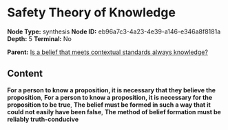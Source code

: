 # Safety Theory of Knowledge

**Node Type:** synthesis
**Node ID:** eb96a7c3-4a23-4e39-a146-e346a8f8181a
**Depth:** 5
**Terminal:** No

**Parent:** [Is a belief that meets contextual standards always knowledge?](is-a-belief-that-meets-contextual-standards-always-knowledge-antithesis-a17e9a10-3fb0-4b2c-9a9f-d6b50345d39a.md)

## Content

**For a person to know a proposition, it is necessary that they believe the proposition**, **For a person to know a proposition, it is necessary for the proposition to be true**, **The belief must be formed in such a way that it could not easily have been false**, **The method of belief formation must be reliably truth-conducive**
